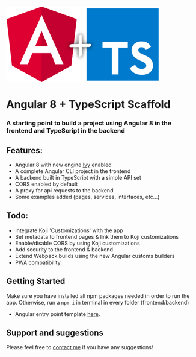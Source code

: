 ![Banner image](frontend\src\assets\images\angular8-typescript-scaffold-logo.png)


# Angular 8 + TypeScript Scaffold

### A starting point to build a project using Angular 8 in the frontend and TypeScript in the backend

## Features:
- Angular 8 with new engine [Ivy](https://blog.angularindepth.com/all-you-need-to-know-about-ivy-the-new-angular-engine-9cde471f42cf) enabled
- A complete Angular CLI project in the frontend
- A backend built in TypeScript with a simple API set
- CORS enabled by default
- A proxy for api requests to the backend
- Some examples added (pages, services, interfaces, etc...)

## Todo:
- Integrate Koji 'Customizations' with the app
- Set metadata to frontend pages & link them to Koji customizations
- Enable/disable CORS by using Koji customizations
- Add security to the frontend & backend
- Extend Webpack builds using the new Angular customs builders 
- PWA compatibility

## Getting Started
Make sure you have installed all npm packages needed in order to run the app. Otherwise, run a `npm i` in terminal in every folder (frontend/backend)

- Angular entry point template [here](#~/frontend/src/app/app.component.ts).

## Support and suggestions
Please feel free to [contact me](https://gokoji.com/profile/gtrdev) if you have any suggestions!   

